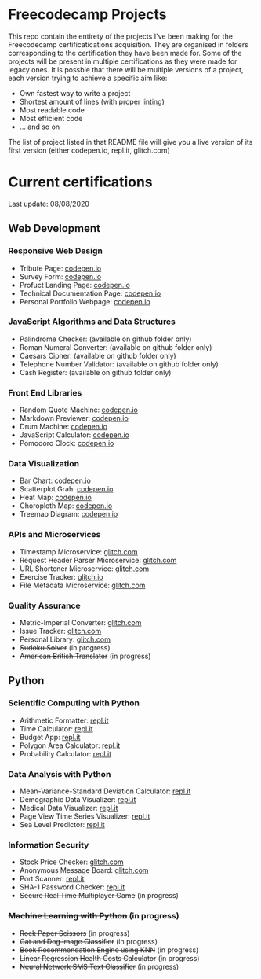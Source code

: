 # Freecodecamp Projects

This repo contain the entirety of the projects I've been making for the Freecodecamp certificatications acquisition. They are organised in folders corresponding to the certification they have been made for. Some of the projects will be present in multiple certifications as they were made for legacy ones.
It is possble that there will be multiple versions of a project, each version trying to achieve a specific aim like:
 - Own fastest way to write a project
 - Shortest amount of lines (with proper linting)
 - Most readable code
 - Most efficient code
 - ... and so on

The list of project listed in that README file will give you a live version of its first version (either codepen.io, repl.it, glitch.com)

# Current certifications
Last update: 08/08/2020

## Web Development
### Responsive Web Design

 - Tribute Page: [codepen.io](https://codepen.io/quentinmendev/full/abOeaLQ)
 - Survey Form: [codepen.io](https://codepen.io/quentinmendev/full/abvKMLe)
 - Profuct Landing Page: [codepen.io](https://codepen.io/quentinmendev/full/PoPBJNv)
 - Technical Documentation Page: [codepen.io](https://codepen.io/quentinmendev/full/yLYqPwG)
 - Personal Portfolio Webpage: [codepen.io](https://codepen.io/quentinmendev/full/gOajvNa)

### JavaScript Algorithms and Data Structures

 - Palindrome Checker: (available on github folder only)
 - Roman Numeral Converter: (available on github folder only)
 - Caesars Cipher: (available on github folder only)
 - Telephone Number Validator: (available on github folder only)
 - Cash Register: (available on github folder only)

### Front End Libraries

 - Random Quote Machine: [codepen.io](https://codepen.io/quentinmendev/full/eYpQBbz)
 - Markdown Previewer: [codepen.io](https://codepen.io/quentinmendev/full/xxwQMdO)
 - Drum Machine: [codepen.io](https://codepen.io/quentinmendev/full/qBOQvEV)
 - JavaScript Calculator: [codepen.io](https://codepen.io/quentinmendev/full/KKdJxGX)
 - Pomodoro Clock: [codepen.io](https://codepen.io/quentinmendev/full/vYNMLZQ)

### Data Visualization

 - Bar Chart: [codepen.io](https://codepen.io/quentinmendev/full/LYpBBqp)
 - Scatterplot Grah: [codepen.io](https://codepen.io/quentinmendev/full/abvxygK)
 - Heat Map: [codepen.io](https://codepen.io/quentinmendev/full/bGVJZrK)
 - Choropleth Map: [codepen.io](https://codepen.io/quentinmendev/full/xxwNxrG)
 - Treemap Diagram: [codepen.io](https://codepen.io/quentinmendev/full/bGVyowE)

### APIs and Microservices

 - Timestamp Microservice: [glitch.com](https://freecodecamp-timestamp-microservicer.glitch.me/)
 - Request Header Parser Microservice: [glitch.com](https://freecodecamp-header-parser.glitch.me/)
 - URL Shortener Microservice: [glitch.com](https://freecodecamp-url-shortener-micro.glitch.me/)
 - Exercise Tracker: [glitch.io](https://freecodecamp-ex-tracker.glitch.me/)
 - File Metadata Microservice: [glitch.com](https://freecodecamp-file-metadata.glitch.me/)

### Quality Assurance

 - Metric-Imperial Converter: [glitch.com](https://freecodecamp-metric-imperial-converter.glitch.me/)
 - Issue Tracker: [glitch.com](https://freecodecamp-issue-tracker-security-quality.glitch.me/)
 - Personal Library: [glitch.com](https://freecodecamp-personal-library-security-quality.glitch.me/)
 - ~~Sudoku Solver~~ (in progress)
 - ~~American British Translator~~ (in progress)

## Python
### Scientific Computing with Python

 - Arithmetic Formatter: [repl.it](https://repl.it/@QuentinMENNECAR/fcc-arithmetic-arranger)
 - Time Calculator: [repl.it](https://repl.it/@QuentinMENNECAR/fcc-time-calculator)
 - Budget App: [repl.it](https://repl.it/@QuentinMENNECAR/fcc-budget-app)
 - Polygon Area Calculator: [repl.it](https://repl.it/@QuentinMENNECAR/fcc-shape-calculator)
 - Probability Calculator: [repl.it](https://repl.it/@QuentinMENNECAR/fcc-probability-calculator)

### Data Analysis with Python

 - Mean-Variance-Standard Deviation Calculator: [repl.it](https://repl.it/@QuentinMENNECAR/fcc-mean-var-std)
 - Demographic Data Visualizer: [repl.it](https://repl.it/@QuentinMENNECAR/fcc-demographic-data-analyzer)
 - Medical Data Visualizer: [repl.it](https://repl.it/@QuentinMENNECAR/fcc-medical-data-visualizer)
 - Page View Time Series Visualizer: [repl.it](https://repl.it/@QuentinMENNECAR/fcc-time-series-visualizer)
 - Sea Level Predictor: [repl.it](https://repl.it/@QuentinMENNECAR/fcc-sea-level-predictor)

### Information Security

 - Stock Price Checker: [glitch.com](https://freecodecamp-stock-price-checker-security-quality.glitch.me/)
 - Anonymous Message Board: [glitch.com](https://freecodecamp-anonymous-message-board.glitch.me/)
 - Port Scanner: [repl.it](https://repl.it/@QuentinMENNECAR/fcc-port-scanner)
 - SHA-1 Password Checker: [repl.it](https://repl.it/@QuentinMENNECAR/fcc-brute-force-password-cracker)
 - ~~Secure Real Time Multiplayer Game~~ (in progress)

### ~~Machine Learning with Python~~ (in progress)

 - ~~Rock Paper Scissors~~ (in progress)
 - ~~Cat and Dog Image Classifier~~ (in progress)
 - ~~Book Recommendation Engine using KNN~~ (in progress)
 - ~~Linear Regression Health Costs Calculator~~ (in progress)
 - ~~Neural Network SMS Text Classifier~~ (in progress)

[comment]: <> (# Legacy certifications)
[comment]: <> (Last update: 08/08/2020)
[comment]: <> (### Legacy Front End)
[comment]: <> (### Legacy Back End)
[comment]: <> (### Legacy Data Visualization)
[comment]: <> (### Legacy Information Security and Quality Assurance)
